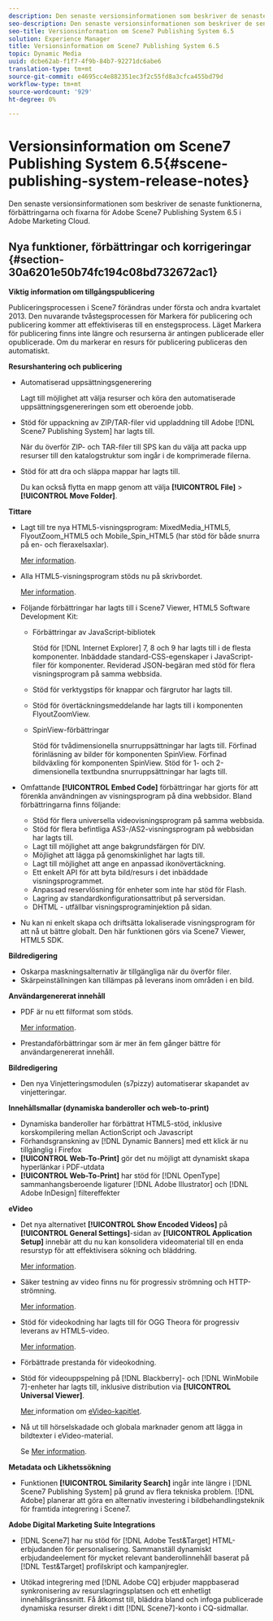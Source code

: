 ```yaml
---
description: Den senaste versionsinformationen som beskriver de senaste funktionerna, förbättringarna och fixarna för Adobe Scene7 Publishing System 6.5 i Adobe Marketing Cloud.
seo-description: Den senaste versionsinformationen som beskriver de senaste funktionerna, förbättringarna och fixarna för Adobe Scene7 Publishing System 6.5 i Adobe Marketing Cloud.
seo-title: Versionsinformation om Scene7 Publishing System 6.5
solution: Experience Manager
title: Versionsinformation om Scene7 Publishing System 6.5
topic: Dynamic Media
uuid: dcbe62ab-f1f7-4f9b-84b7-92271dc6abe6
translation-type: tm+mt
source-git-commit: e4695cc4e882351ec3f2c55fd8a3cfca455bd79d
workflow-type: tm+mt
source-wordcount: '929'
ht-degree: 0%

---
```



# Versionsinformation om Scene7 Publishing System 6.5{#scene-publishing-system-release-notes}

Den senaste versionsinformationen som beskriver de senaste funktionerna, förbättringarna och fixarna för Adobe Scene7 Publishing System 6.5 i Adobe Marketing Cloud.

## Nya funktioner, förbättringar och korrigeringar {#section-30a6201e50b74fc194c08bd732672ac1}

**Viktig information om tillgångspublicering**

Publiceringsprocessen i Scene7 förändras under första och andra kvartalet 2013. Den nuvarande tvåstegsprocessen för Markera för publicering och publicering kommer att effektiviseras till en enstegsprocess. Läget Markera för publicering finns inte längre och resurserna är antingen publicerade eller opublicerade. Om du markerar en resurs för publicering publiceras den automatiskt.

**Resurshantering och publicering**

* Automatiserad uppsättningsgenerering

   Lagt till möjlighet att välja resurser och köra den automatiserade uppsättningsgenereringen som ett oberoende jobb.
* Stöd för uppackning av ZIP/TAR-filer vid uppladdning till Adobe [!DNL Scene7 Publishing System] har lagts till.

   När du överför ZIP- och TAR-filer till SPS kan du välja att packa upp resurser till den katalogstruktur som ingår i de komprimerade filerna.

* Stöd för att dra och släppa mappar har lagts till.

   Du kan också flytta en mapp genom att välja **[!UICONTROL File]** > **[!UICONTROL Move Folder]**.

**Tittare**

* Lagt till tre nya HTML5-visningsprogram: MixedMedia_HTML5, FlyoutZoom_HTML5 och Mobile_Spin_HTML5 (har stöd för både snurra på en- och fleraxelsaxlar).

   [Mer information](http://help.adobe.com/en_US/scene7/using/WS6E593DEA-7D81-4cd6-84B0-85E8BB274176.html#WS1c46793299cf21d77e926d1613177f0a020-8000.html).
* Alla HTML5-visningsprogram stöds nu på skrivbordet.

   [Mer information](http://help.adobe.com/en_US/scene7/using/WS6E593DEA-7D81-4cd6-84B0-85E8BB274176.html#WS1c46793299cf21d77e926d1613177f0a020-8000.html).
* Följande förbättringar har lagts till i Scene7 Viewer, HTML5 Software Development Kit:

   * Förbättringar av JavaScript-bibliotek

      Stöd för [!DNL Internet Explorer] 7, 8 och 9 har lagts till i de flesta komponenter. Inbäddade standard-CSS-egenskaper i JavaScript-filer för komponenter. Reviderad JSON-begäran med stöd för flera visningsprogram på samma webbsida.
   * Stöd för verktygstips för knappar och färgrutor har lagts till.
   * Stöd för övertäckningsmeddelande har lagts till i komponenten FlyoutZoomView.
   * SpinView-förbättringar

      Stöd för tvådimensionella snurruppsättningar har lagts till. Förfinad förinläsning av bilder för komponenten SpinView. Förfinad bildväxling för komponenten SpinView. Stöd för 1- och 2-dimensionella textbundna snurruppsättningar har lagts till.

* Omfattande **[!UICONTROL Embed Code]** förbättringar har gjorts för att förenkla användningen av visningsprogram på dina webbsidor. Bland förbättringarna finns följande:

   * Stöd för flera universella videovisningsprogram på samma webbsida.
   * Stöd för flera befintliga AS3-/AS2-visningsprogram på webbsidan har lagts till.
   * Lagt till möjlighet att ange bakgrundsfärgen för DIV.
   * Möjlighet att lägga på genomskinlighet har lagts till.
   * Lagt till möjlighet att ange en anpassad ikonövertäckning.
   * Ett enkelt API för att byta bild/resurs i det inbäddade visningsprogrammet.
   * Anpassad reservlösning för enheter som inte har stöd för Flash.
   * Lagring av standardkonfigurationsattribut på serversidan.
   * DHTML - utfällbar visningsprograminjektion på sidan.

* Nu kan ni enkelt skapa och driftsätta lokaliserade visningsprogram för att nå ut bättre globalt. Den här funktionen görs via Scene7 Viewer, HTML5 SDK.

**Bildredigering**

* Oskarpa maskningsalternativ är tillgängliga när du överför filer.
* Skärpeinställningen kan tillämpas på leverans inom områden i en bild.

**Användargenererat innehåll**

* PDF är nu ett filformat som stöds.

   [Mer information](http://help.adobe.com/en_US/scene7/using/WSe8b0455615e2dc47-2df907a712f31201b35-8000.html).
* Prestandaförbättringar som är mer än fem gånger bättre för användargenererat innehåll.

**Bildredigering**

* Den nya Vinjetteringsmodulen (s7pizzy) automatiserar skapandet av vinjetteringar.

**Innehållsmallar (dynamiska banderoller och web-to-print)**

* Dynamiska banderoller har förbättrat HTML5-stöd, inklusive korskompilering mellan ActionScript och Javascript
* Förhandsgranskning av [!DNL Dynamic Banners] med ett klick är nu tillgänglig i Firefox
* **[!UICONTROL Web-To-Print]** gör det nu möjligt att dynamiskt skapa hyperlänkar i PDF-utdata
* **[!UICONTROL Web-To-Print]** har stöd för  [!DNL OpenType] sammanhangsberoende ligaturer  [!DNL Adobe Illustrator] och  [!DNL Adobe InDesign] filtereffekter

**eVideo**

* Det nya alternativet **[!UICONTROL Show Encoded Videos]** på **[!UICONTROL General Settings]**-sidan av **[!UICONTROL Application Setup]** innebär att du nu kan konsolidera videomaterial till en enda resurstyp för att effektivisera sökning och bläddring.

   [Mer information](http://help.adobe.com/en_US/scene7/using/WSCCBA9D3A-06A3-4f29-AF6B-36CBB2A655F1.html).

* Säker testning av video finns nu för progressiv strömning och HTTP-strömning.

   [Mer information](http://help.adobe.com/en_US/scene7/using/WSd968ca97bf01df72-5efde3a123268dd80f5-8000.html).
* Stöd för videokodning har lagts till för OGG Theora för progressiv leverans av HTML5-video.

   [Mer information](http://help.adobe.com/en_US/scene7/using/WSE86ACF2B-BD50-4c48-A1D7-9CD4405B62D0.html#WS1c46793299cf21d7-39fae9c1131ba8968f7-7fff.html).
* Förbättrade prestanda för videokodning.
* Stöd för videouppspelning på [!DNL Blackberry]- och [!DNL WinMobile 7]-enheter har lagts till, inklusive distribution via **[!UICONTROL Universal Viewer]**.

   [Mer ](http://help.adobe.com/en_US/scene7/using/WS6E593DEA-7D81-4cd6-84B0-85E8BB274176.html#WS1c46793299cf21d77e926d1613177f0a020-8000.html) information om  [eVideo-kapitlet](http://help.adobe.com/en_US/scene7/using/WS53492AE1-6029-45d8-BF80-F4B5CF33EB08.html).

* Nå ut till hörselskadade och globala marknader genom att lägga in bildtexter i eVideo-material.

   Se [Mer information](http://help.adobe.com/en_US/scene7/using/WS98ca2e6790647c06-6f6f53e137b959f094-8000.html).

**Metadata och Likhetssökning**

* Funktionen **[!UICONTROL Similarity Search]** ingår inte längre i [!DNL Scene7 Publishing System] på grund av flera tekniska problem. [!DNL Adobe] planerar att göra en alternativ investering i bildbehandlingsteknik för framtida integrering i Scene7.

**Adobe Digital Marketing Suite Integrations**

* [!DNL Scene7] har nu stöd för  [!DNL Adobe Test&Target] HTML-erbjudanden för personalisering. Sammanställ dynamiskt erbjudandeelement för mycket relevant banderollinnehåll baserat på [!DNL Test&Target] profilskript och kampanjregler.

* Utökad integrering med [!DNL Adobe CQ] erbjuder mappbaserad synkronisering av resurslagringsplatsen och ett enhetligt innehållsgränssnitt. Få åtkomst till, bläddra bland och infoga publicerade dynamiska resurser direkt i ditt [!DNL Scene7]-konto i CQ-sidmallar.

